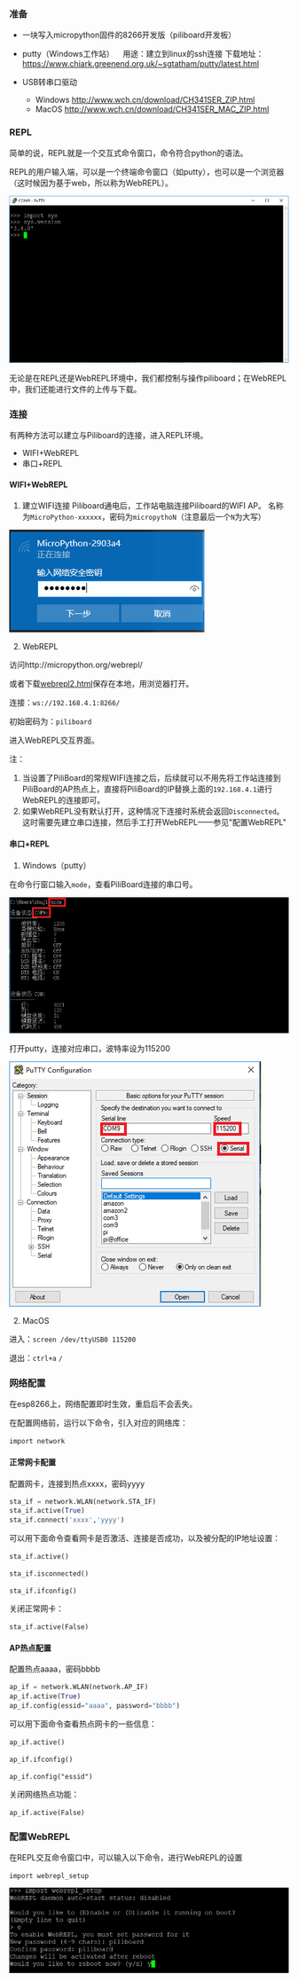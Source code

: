 ### 准备
-   一块写入micropython固件的8266开发版（piliboard开发板）
-   putty（Windows工作站）
    用途：建立到linux的ssh连接
    下载地址：https://www.chiark.greenend.org.uk/~sgtatham/putty/latest.html

-   USB转串口驱动
    -   Windows
        http://www.wch.cn/download/CH341SER_ZIP.html
    -   MacOS
        http://www.wch.cn/download/CH341SER_MAC_ZIP.html

### REPL
简单的说，REPL就是一个交互式命令窗口，命令符合python的语法。

REPL的用户输入端，可以是一个终端命令窗口（如putty），也可以是一个浏览器（这时候因为基于web，所以称为WebREPL）。

![REPL](images/REPL.PNG)

无论是在REPL还是WebREPL环境中，我们都控制与操作piliboard；在WebREPL中，我们还能进行文件的上传与下载。

### 连接

有两种方法可以建立与Piliboard的连接，进入REPL环境。
- WIFI+WebREPL
- 串口+REPL

#### WIFI+WebREPL
1. 建立WIFI连接
    Piliboard通电后，工作站电脑连接Piliboard的WIFI AP。
    名称为`MicroPython-xxxxxx`，密码为`micropythoN`（注意最后一个`N`为大写）

![网络AP连接](images/wifi_ap.PNG)

2. WebREPL

访问http://micropython.org/webrepl/

或者下载[webrepl2.html](webrepl2.html)保存在本地，用浏览器打开。

连接：`ws://192.168.4.1:8266/`

初始密码为：`piliboard`

进入WebREPL交互界面。

注：
1. 当设置了PiliBoard的常规WIFI连接之后，后续就可以不用先将工作站连接到PiliBoard的AP热点上，直接将PiliBoard的IP替换上面的`192.168.4.1`进行WebREPL的连接即可。
2. 如果WebREPL没有默认打开，这种情况下连接时系统会返回`Disconnected`。这时需要先建立串口连接，然后手工打开WebREPL——参见"配置WebREPL"

#### 串口+REPL
1. Windows（putty）

在命令行窗口输入`mode`，查看PiliBoard连接的串口号。

![mode命令](images/mode.PNG)

打开putty，连接对应串口，波特率设为115200

![putty](images/putty.PNG)

2. MacOS

进入：`screen /dev/ttyUSB0 115200`

退出：`ctrl+a` `/`

### 网络配置

在esp8266上，网络配置即时生效，重启后不会丢失。

在配置网络前，运行以下命令，引入对应的网络库：

`import network`

#### 正常网卡配置
配置网卡，连接到热点xxxx，密码yyyy

```python
sta_if = network.WLAN(network.STA_IF)
sta_if.active(True)
sta_if.connect('xxxx','yyyy')
```

可以用下面命令查看网卡是否激活、连接是否成功，以及被分配的IP地址设置：

`sta_if.active()`

`sta_if.isconnected()`

`sta_if.ifconfig()`

关闭正常网卡：

`sta_if.active(False)`

#### AP热点配置
配置热点aaaa，密码bbbb

```python
ap_if = network.WLAN(network.AP_IF)
ap_if.active(True)
ap_if.config(essid="aaaa", password="bbbb")
```

可以用下面命令查看热点网卡的一些信息：

`ap_if.active()`

`ap_if.ifconfig()`

`ap_if.config("essid")`

关闭网络热点功能：

`ap_if.active(False)`

### 配置WebREPL
在REPL交互命令窗口中，可以输入以下命令，进行WebREPL的设置

`import webrepl_setup`

![webrepl_setup](images/webrepl_setup.PNG)
